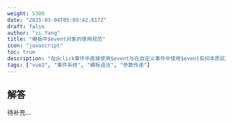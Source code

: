 ```yaml
---
weight: 5300
date: "2025-03-04T05:09:42.817Z"
draft: false
author: "zi.Yang"
title: "模板中$event对象的使用规范"
icon: "javascript"
toc: true
description: "在@click事件中直接使用$event与在自定义事件中使用$event有何本质区别？请说明同时传递$event和其他参数时的正确模板写法，并解释事件对象代理机制。"
tags: ["vue2", "事件系统", "模板语法", "参数传递"]
---
```


## 解答

待补充...
